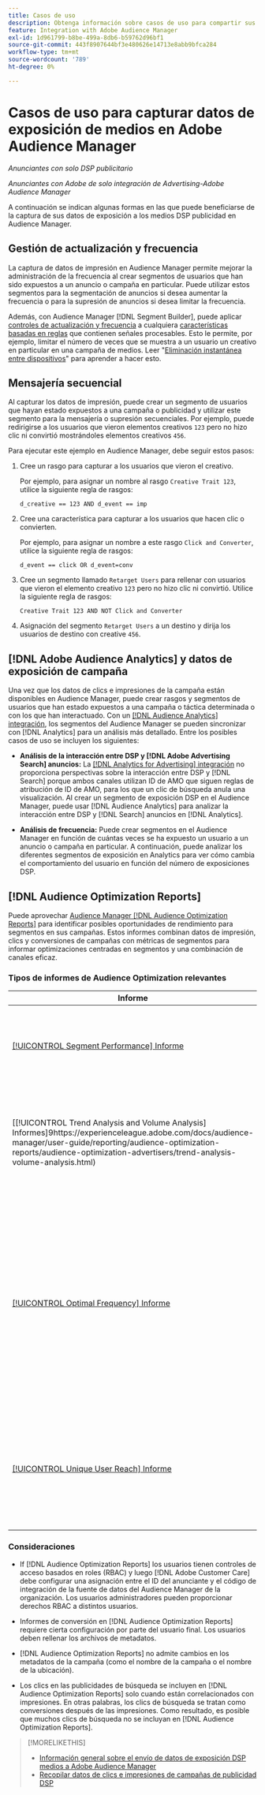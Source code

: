 ```yaml
---
title: Casos de uso
description: Obtenga información sobre casos de uso para compartir sus datos de medios de DSP publicitarios con Audience Manager
feature: Integration with Adobe Audience Manager
exl-id: 1d961799-b8be-499a-8db6-b59762d96bf1
source-git-commit: 443f8907644bf3e480626e14713e8abb9bfca284
workflow-type: tm+mt
source-wordcount: '789'
ht-degree: 0%

---
```


# Casos de uso para capturar datos de exposición de medios en Adobe Audience Manager

*Anunciantes con solo DSP publicitario*

*Anunciantes con Adobe de solo integración de Advertising-Adobe Audience Manager*

A continuación se indican algunas formas en las que puede beneficiarse de la captura de sus datos de exposición a los medios DSP publicidad <!-- ad impression data? --> en Audience Manager.

## Gestión de actualización y frecuencia

La captura de datos de impresión en Audience Manager permite mejorar la administración de la frecuencia al crear segmentos de usuarios que han sido expuestos a un anuncio o campaña en particular. Puede utilizar estos segmentos para la segmentación de anuncios si desea aumentar la frecuencia o para la supresión de anuncios si desea limitar la frecuencia.

Además, con Audience Manager [!DNL Segment Builder], puede aplicar [controles de actualización y frecuencia](https://experienceleague.adobe.com/docs/audience-manager/user-guide/features/segments/recency-and-frequency.html) a cualquiera [características basadas en reglas](https://experienceleague.adobe.com/docs/audience-manager/user-guide/features/traits/trait-builder/create-onboarded-rule-based-traits.html) que contienen señales procesables. Esto le permite, por ejemplo, limitar el número de veces que se muestra a un usuario un creativo en particular en una campaña de medios. Leer &quot;[Eliminación instantánea entre dispositivos](https://experienceleague.adobe.com/docs/audience-manager/user-guide/features/profile-merge-rules/instant-cross-device-suppression.html)&quot; para aprender a hacer esto.<!-- The AM pulled this paragraph verbatim from AEM doc; I change only a word or two. -->

## Mensajería secuencial

Al capturar los datos de impresión, puede crear un segmento de usuarios que hayan estado expuestos a una campaña o publicidad y utilizar este segmento para la mensajería o supresión secuenciales. Por ejemplo, puede redirigirse a los usuarios que vieron elementos creativos `123` pero no hizo clic ni convirtió mostrándoles elementos creativos `456`.

Para ejecutar este ejemplo en Audience Manager, debe seguir estos pasos:<!-- The AM pulled this example/procedure verbatim from AEM doc; I changed only a word or two. -->

1. Cree un rasgo para capturar a los usuarios que vieron el creativo.

   Por ejemplo, para asignar un nombre al rasgo `Creative Trait 123`, utilice la siguiente regla de rasgos:

   ```
   d_creative == 123 AND d_event == imp
   ```

1. Cree una característica para capturar a los usuarios que hacen clic o convierten.

   Por ejemplo, para asignar un nombre a este rasgo `Click and Converter`, utilice la siguiente regla de rasgos:

   ```
   d_event == click OR d_event=conv
   ```

1. Cree un segmento llamado `Retarget Users` para rellenar con usuarios que vieron el elemento creativo `123` pero no hizo clic ni convirtió. Utilice la siguiente regla de rasgos:

   ```
   Creative Trait 123 AND NOT Click and Converter
   ```

1. Asignación del segmento `Retarget Users` a un destino y dirija los usuarios de destino con creative `456`.

## [!DNL Adobe Audience Analytics] y datos de exposición de campaña

Una vez que los datos de clics e impresiones de la campaña están disponibles en Audience Manager, puede crear rasgos y segmentos de usuarios que han estado expuestos a una campaña o táctica determinada o con los que han interactuado. Con un [[!DNL Audience Analytics] integración](https://experienceleague.adobe.com/docs/analytics/integration/audience-analytics/mc-audiences-aam.html), los segmentos del Audience Manager se pueden sincronizar con [!DNL Analytics] para un análisis más detallado. Entre los posibles casos de uso se incluyen los siguientes:

* **Análisis de la interacción entre DSP y [!DNL Adobe Advertising Search] anuncios:** La [[!DNL Analytics for Advertising] integración](/help/integrations/analytics/overview.md) no proporciona perspectivas sobre la interacción entre DSP y [!DNL Search] porque ambos canales utilizan ID de AMO que siguen reglas de atribución de ID de AMO, para los que un clic de búsqueda anula una visualización. Al crear un segmento de exposición DSP en el Audience Manager, puede usar [!DNL Audience Analytics] para analizar la interacción entre DSP y [!DNL Search] anuncios en [!DNL Analytics].

* **Análisis de frecuencia:** Puede crear segmentos en el Audience Manager en función de cuántas veces se ha expuesto un usuario a un anuncio o campaña en particular. A continuación, puede analizar los diferentes segmentos de exposición en Analytics para ver cómo cambia el comportamiento del usuario en función del número de exposiciones DSP.

## [!DNL Audience Optimization Reports]

Puede aprovechar [Audience Manager [!DNL Audience Optimization Reports]](https://experienceleague.adobe.com/docs/audience-manager/user-guide/reporting/audience-optimization-reports/audience-optimization-reports.html) para identificar posibles oportunidades de rendimiento para segmentos en sus campañas. Estos informes combinan datos de impresión, clics y conversiones de campañas con métricas de segmentos para informar optimizaciones centradas en segmentos y una combinación de canales eficaz.

### Tipos de informes de Audience Optimization relevantes

| Informe | Descripción |
| ------ | ----------- |
| [[!UICONTROL Segment Performance] Informe](https://experienceleague.adobe.com/docs/audience-manager/user-guide/reporting/audience-optimization-reports/audience-optimization-advertisers/segment-performance.html) | Compara los segmentos asignados y no asignados por impresiones y tasas de conversión. |
| [[!UICONTROL Trend Analysis and Volume Analysis] Informes]9https://experienceleague.adobe.com/docs/audience-manager/user-guide/reporting/audience-optimization-reports/audience-optimization-advertisers/trend-analysis-volume-analysis.html) | Devolver datos sobre impresiones, tasas de pulsaciones y conversiones para una amplia gama de dimensiones publicitarias. |
| [[!UICONTROL Optimal Frequency] Informe](https://experienceleague.adobe.com/docs/audience-manager/user-guide/reporting/audience-optimization-reports/audience-optimization-advertisers/optimal-frequency.html) | Ayuda a descubrir el equilibrio óptimo entre el número de impresiones y conversiones servidas. Permite ajustar el número de impresiones que se mostrarán antes de comenzar a ver una disminución de los retornos. |
| [[!UICONTROL Unique User Reach] Informe](https://experienceleague.adobe.com/docs/audience-manager/user-guide/reporting/audience-optimization-reports/audience-optimization-advertisers/unique-user-reach.html) | Un gráfico de burbujas con un tamaño de cada burbuja en proporción directa al número de usuarios únicos para la dimensión seleccionada. |

### Consideraciones

* If [!DNL Audience Optimization Reports] los usuarios tienen controles de acceso basados en roles (RBAC) y luego [!DNL Adobe Customer Care] debe configurar una asignación entre el ID del anunciante y el código de integración de la fuente de datos del Audience Manager de la organización. Los usuarios administradores pueden proporcionar derechos RBAC a distintos usuarios.

* Informes de conversión en [!DNL Audience Optimization Reports] requiere cierta configuración por parte del usuario final. Los usuarios deben rellenar los archivos de metadatos.

* [!DNL Audience Optimization Reports] no admite cambios en los metadatos de la campaña (como el nombre de la campaña o el nombre de la ubicación).

* Los clics en las publicidades de búsqueda se incluyen en [!DNL Audience Optimization Reports] solo cuando están correlacionados con impresiones. En otras palabras, los clics de búsqueda se tratan como conversiones después de las impresiones. Como resultado, es posible que muchos clics de búsqueda no se incluyan en [!DNL Audience Optimization Reports].

>[!MORELIKETHIS]
>
>* [Información general sobre el envío de datos de exposición DSP medios a Adobe Audience Manager](overview.md)
>* [Recopilar datos de clics e impresiones de campañas de publicidad DSP](collect.md)

